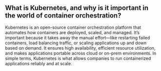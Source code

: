 ## What is Kubernetes, and why is it important in the world of container orchestration?
Kubernetes is an open-source container orchestration platform that automates how containers are deployed, scaled, and managed. It’s important because it takes away the manual effort—like restarting failed containers, load balancing traffic, or scaling applications up and down based on demand. It ensures high availability, efficient resource utilization, and makes applications portable across cloud or on-prem environments. In simple terms, Kubernetes is what allows companies to run containerized applications reliably and at scale.
